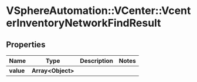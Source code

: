 # VSphereAutomation::VCenter::VcenterInventoryNetworkFindResult

## Properties
Name | Type | Description | Notes
------------ | ------------- | ------------- | -------------
**value** | **Array&lt;Object&gt;** |  | 


